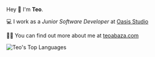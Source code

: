 Hey 👋 I'm **Teo**.

💻 I work as a <i>Junior Software Developer</i> at [Oasis Studio](https://oasisstudio.uk//)

👩🏼 You can find out more about me at [teoabaza.com](https://teoabaza.com//)

![Teo's Top Languages](https://github-readme-stats.vercel.app/api/top-langs/?username=teoabaza&layout=compact&theme=onedark)

<!---
teoabaza/teoabaza is a ✨ special ✨ repository because its `README.md` (this file) appears on your GitHub profile.
You can click the Preview link to take a look at your changes.
--->
